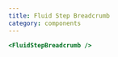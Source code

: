 ```yaml
---
title: Fluid Step Breadcrumb
category: components
---
```


```hbs preview-template
<FluidStepBreadcrumb />
```

